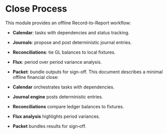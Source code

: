 # Close Process

This module provides an offline Record-to-Report workflow:

- **Calendar**: tasks with dependencies and status tracking.
- **Journals**: propose and post deterministic journal entries.
- **Reconciliations**: tie GL balances to local fixtures.
- **Flux**: period over period variance analysis.
- **Packet**: bundle outputs for sign-off.
This document describes a minimal offline financial close:

- **Calendar** orchestrates tasks with dependencies.
- **Journal engine** posts deterministic entries.
- **Reconciliations** compare ledger balances to fixtures.
- **Flux analysis** highlights period variances.
- **Packet** bundles results for sign‑off.
